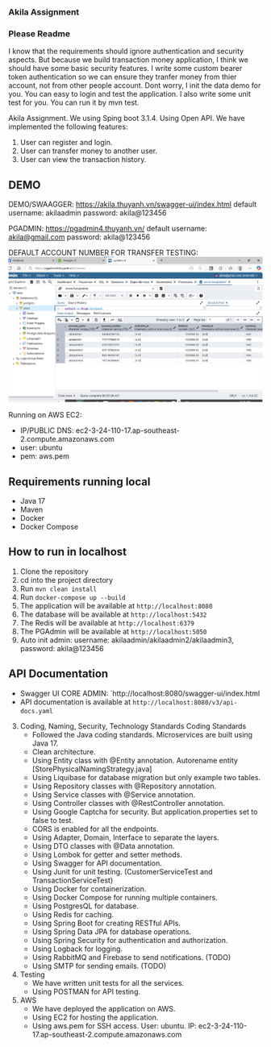 ###  Akila Assignment
### Please Readme
I know that the requirements should ignore authentication and security aspects. But because we build transaction money application,
I think we should have some basic security features. 
I write some custom bearer token authentication so we can ensure they tranfer money from thier account, not from other people account.
Dont worry, I init the data demo for you. You can easy to login and test the application.
I also write some unit test for you. You can run it by mvn test.


Akila Assignment. We using Sping boot 3.1.4. Using Open API. We have implemented the following features:
1. User can register and login.
2. User can transfer money to another user.
3. User can view the transaction history.

## DEMO
DEMO/SWAAGGER: https://akila.thuyanh.vn/swagger-ui/index.html 
   default username: akilaadmin
   password: akila@123456 

PGADMIN: https://pgadmin4.thuyanh.vn/
   default username: akila@gmail.com
   password: akila@123456

DEFAULT ACCOUNT NUMBER FOR TRANSFER TESTING:
![img.png](img.png)

Running on AWS EC2:
- IP/PUBLIC DNS: ec2-3-24-110-17.ap-southeast-2.compute.amazonaws.com
- user: ubuntu
- pem: aws.pem

## Requirements running local
- Java 17
- Maven
- Docker
- Docker Compose

## How to run in localhost
1. Clone the repository
2. cd into the project directory
3. Run `mvn clean install`
3. Run `docker-compose up --build`
4. The application will be available at `http://localhost:8080`
5. The database will be available at `http://localhost:5432`
6. The Redis will be available at `http://localhost:6379`
7. The PGAdmin will be available at `http://localhost:5050`
8. Auto init admin: username: akilaadmin/akilaadmin2/akilaadmin3, password: akila@123456

## API Documentation
- Swagger UI CORE ADMIN: `http://localhost:8080/swagger-ui/index.html
- API documentation is available at `http://localhost:8080/v3/api-docs.yaml`
3. Coding, Naming, Security, Technology Standards
   Coding Standards
    - Followed the Java coding standards. Microservices are built using Java 17.
    - Clean architecture.
    - Using Entity class with @Entity annotation. Autorename entity [StorePhysicalNamingStrategy.java]
    - Using Liquibase for database migration but only example two tables.
    - Using Repository classes with @Repository annotation.
    - Using Service classes with @Service annotation.
    - Using Controller classes with @RestController annotation.
    - Using Google Captcha for security. But application.properties set to false to test.
    - CORS is enabled for all the endpoints.
    - Using Adapter, Domain, Interface to separate the layers.
    - Using DTO classes with @Data annotation.
    - Using Lombok for getter and setter methods.
    - Using Swagger for API documentation.
    - Using Junit for unit testing. (CustomerServiceTest and TransactionServiceTest)
    - Using Docker for containerization.
    - Using Docker Compose for running multiple containers.
    - Using PostgresQL for database.
    - Using Redis for caching.
    - Using Spring Boot for creating RESTful APIs.
    - Using Spring Data JPA for database operations.
    - Using Spring Security for authentication and authorization.
    - Using Logback for logging.
    - Using RabbitMQ and Firebase to send notifications. (TODO)
    - Using SMTP for sending emails. (TODO)
3. Testing
    - We have written unit tests for all the services.
    - Using POSTMAN for API testing.
4. AWS
    - We have deployed the application on AWS.
    - Using EC2 for hosting the application.
    - Using aws.pem for SSH access. User: ubuntu. IP: ec2-3-24-110-17.ap-southeast-2.compute.amazonaws.com
